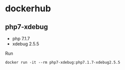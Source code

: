 # dockerhub

## php7-xdebug

- php 7.1.7
- xdebug 2.5.5

Run
```
docker run -it --rm php7-xdebug:php7.1.7-xdebug2.5.5
```
